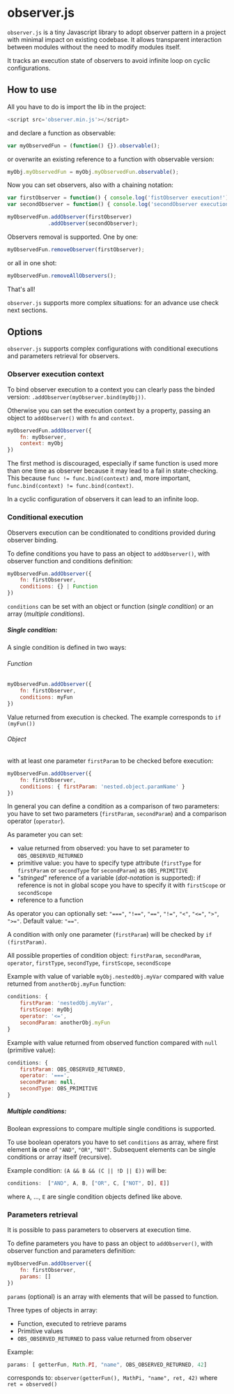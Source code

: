 # observer.js
`observer.js` is a tiny Javascript library to adopt observer pattern in a project with minimal impact on existing codebase.
It allows transparent interaction between modules without the need to modify modules itself.

It tracks an execution state of observers to avoid infinite loop on cyclic configurations.

## How to use

All you have to do is import the lib in the project:
 ```js
<script src='observer.min.js'></script>
```
and declare a function as observable:
```js
var myObservedFun = (function() {}).observable();
```
or overwrite an existing reference to a function with observable version:
 ```js
myObj.myObservedFun = myObj.myObservedFun.observable();
 ```
Now you can set observers, also with a chaining notation:
```js
var firstObserver = function() { console.log('fistObserver execution!') };
var secondObserver = function() { console.log('secondObserver execution!') };

myObservedFun.addObserver(firstObserver)
             .addObserver(secondObserver);
```

Observers removal is supported. One by one:
```js
myObservedFun.removeObserver(firstObserver);
```
or all in one shot:
```js
myObservedFun.removeAllObservers();
```

That's all!

`observer.js` supports more complex situations: for an advance use check next sections.

## Options

`observer.js` supports complex configurations with conditional executions and parameters retrieval for observers. 


### Observer execution context
To bind observer execution to a context you can clearly pass the binded version: `.addObserver(myObserver.bind(myObj))`.

Otherwise you can set the execution context by a property, passing an object to `addObserver()` with `fn` and `context`.
```js
myObservedFun.addObserver({
    fn: myObserver,
    context: myObj
})
```
The first method is discouraged, especially if same function is used more than one time as observer because it may lead to a fail in state-checking.
This because `func != func.bind(context)` and, more important, `func.bind(context) != func.bind(context)`.

In a cyclic configuration of observers it can lead to an infinite loop.

### Conditional execution
Observers execution can be conditionated to conditions provided during observer binding.

To define conditions you have to pass an object to `addObserver()`, with observer function and conditions definition:
```js
myObservedFun.addObserver({
    fn: firstObserver,
    conditions: {} | Function
})
```
`conditions` can be set with an object or function (*single condition*) or an array (*multiple conditions*).

##### Single condition:
A single condition is defined in two ways:

###### Function
```js
myObservedFun.addObserver({
    fn: firstObserver,
    conditions: myFun
})
```
Value returned from execution is checked. The example corresponds to `if (myFun())`

###### Object
with at least one parameter `firstParam` to be checked before execution:
```js
myObservedFun.addObserver({
    fn: firstObserver,
    conditions: { firstParam: 'nested.object.paramName' }
})
```
In general you can define a condition as a comparison of two parameters:
you have to set two parameters (`firstParam`, `secondParam`) and a comparison operator (`operator`).

As parameter you can set:
- value returned from observed: you have to set parameter to `OBS_OBSERVED_RETURNED`
- primitive value: you have to specify type attribute (`firstType` for `firstParam` or `secondType` for `secondParam`) as `OBS_PRIMITIVE`
- "*stringed*" reference of a variable (*dot-notation* is supported): if reference is not in global scope you have to specify it with `firstScope` or `secondScope`
- reference to a function

As operator you can optionally set: `"==="`, `"!=="`, `"=="`, `"!="`, `"<"`, `"<="`, `">"`, `">="`. Default value: `"=="`.

A condition with only one parameter (`firstParam`) will be checked by `if (firstParam)`.

All possible properties of condition object: `firstParam`, `secondParam`, `operator`, `firstType`, `secondType`, `firstScope`, `secondScope`

Example with value of variable `myObj.nestedObj.myVar` compared with value returned from `anotherObj.myFun` function:
```js
conditions: {
    firstParam: 'nestedObj.myVar',
    firstScope: myObj
    operator: '<=',
    secondParam: anotherObj.myFun
}
```

Example with value returned from observed function compared with `null` (primitive value):
```js
conditions: {
    firstParam: OBS_OBSERVED_RETURNED,
    operator: '===',
    secondParam: null,
    secondType: OBS_PRIMITIVE
}
```

##### Multiple conditions:
Boolean expressions to compare multiple single conditions is supported.

To use boolean operators you have to set `conditions` as array, where first element **is** one of `"AND"`, `"OR"`, `"NOT"`.
Subsequent elements can be single conditions or array itself (recursive).

Example condition: `(A && B && (C || !D || E))` will be:

```js
conditions:  ["AND", A, B, ["OR", C, ["NOT", D], E]]
```

where `A`, ..., `E` are single condition objects defined like above.

### Parameters retrieval
It is possible to pass parameters to observers at execution time.

To define parameters you have to pass an object to `addObserver()`, with observer function and parameters definition:
```js
myObservedFun.addObserver({
    fn: firstObserver,
    params: []
})
```
`params` (optional) is an array with elements that will be passed to function.

Three types of objects in array:

- Function, executed to retrieve params
- Primitive values
- `OBS_OBSERVED_RETURNED` to pass value returned from observer

Example:
```js
params: [ getterFun, Math.PI, "name", OBS_OBSERVED_RETURNED, 42]
```
corresponds to: `observer(getterFun(), MathPi, "name", ret, 42)` where `ret = observed()`